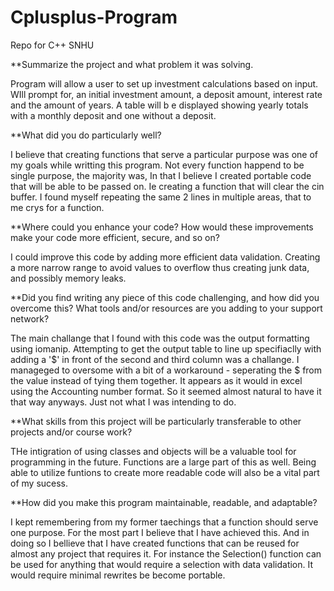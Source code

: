 # Cplusplus-Program
Repo for C++ SNHU


**Summarize the project and what problem it was solving.

Program will allow a user to set up investment calculations based on input. WIll prompt for, an initial investment amount, a deposit amount, interest rate and the amount of years. A table will b e displayed showing yearly totals with a monthly deposit and one without a deposit. 


**What did you do particularly well?

I believe that creating functions that serve a particular purpose was one of my goals while writting this program. Not every function happend  to be single purpose, the majority was, In that I believe I created portable code that will be able to be passed on. Ie creating a function that will clear the cin buffer. I found myself repeating the same 2 lines in multiple areas, that to me crys for a function.  


**Where could you enhance your code? How would these improvements make your code more efficient, secure, and so on?

I could improve this code by adding more efficient data validation. Creating a more narrow range to avoid values to overflow thus creating 
junk data, and possibly memory leaks. 


**Did you find writing any piece of this code challenging, and how did you overcome this? What tools and/or resources are you adding to your support network?

The main challange that I found with this code was the output formatting using iomanip. Attempting to get the output table to line up
specifiaclly with adding a '$' in front of the second and third column was a challange. I manageged to oversome with a bit of a workaround  - seperating the $ from the value instead of tying them together. It appears as it would in excel using the Accounting number format. So it seemed almost natural to have it that way anyways. Just not what I was intending to do. 


**What skills from this project will be particularly transferable to other projects and/or course work?

THe intigration of using classes and objects will be a valuable tool for programming in the future. Functions are a large part of this as well. Being able to utilize funtions to create more readable code will also be a vital part of my sucess. 


**How did you make this program maintainable, readable, and adaptable?

I kept remembering from my former taechings that a function should serve one purpose. For the most part I believe that I have achieved this. And in doing so I bellieve that I have created functions that can be reused for almost any project that requires it. For instance the Selection() function can be used for anything that would require a selection with data validation. It would require minimal rewrites be become portable. 
